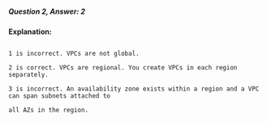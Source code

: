 ##### Question 2, Answer: 2

**Explanation:**

```

1 is incorrect. VPCs are not global.

2 is correct. VPCs are regional. You create VPCs in each region separately.

3 is incorrect. An availability zone exists within a region and a VPC can span subnets attached to

all AZs in the region.

```

